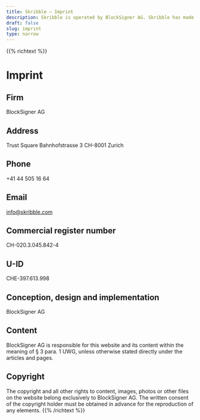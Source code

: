 ```yaml
---
title: Skribble – Imprint
description: Skribble is operated by BlockSigner AG. Skribble has made it its goal to digitalize contract processes. In 2018 we formed a team of Trust Shapers that has been working towards this future.
draft: false
slug: imprint
type: narrow
---
```


{{% richtext %}}
# Imprint

## Firm
BlockSigner AG

## Address
Trust Square
Bahnhofstrasse 3
CH-8001 Zurich

## Phone
+41 44 505 16 64

## Email
[info@skribble.com](mailto:info@skribble.com "info@skribble.com")

## Commercial register number
CH-020.3.045.842-4

## U-ID
CHE-397.613.998

## Conception, design and implementation
BlockSigner AG

## Content
BlockSigner AG is responsible for this website and its content within the meaning of § 3 para. 1 UWG, unless otherwise stated directly under the articles and pages.

## Copyright
The copyright and all other rights to content, images, photos or other files on the website belong exclusively to BlockSigner AG. The written consent of the copyright holder must be obtained in advance for the reproduction of any elements.
{{% /richtext %}}